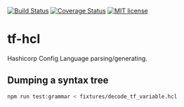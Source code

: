 [![Build Status](https://travis-ci.org/r24y/tf-hcl.svg)](https://travis-ci.org/r24y/tf-hcl)
[![Coverage Status](https://coveralls.io/repos/github/r24y/tf-hcl/badge.svg?branch=develop)](https://coveralls.io/github/r24y/tf-hcl?branch=develop)
[![MIT license](http://img.shields.io/badge/license-MIT-brightgreen.svg)](http://opensource.org/licenses/MIT)

# tf-hcl

Hashicorp Config Language parsing/generating.

## Dumping a syntax tree

```bash
npm run test:grammar < fixtures/decode_tf_variable.hcl
```
